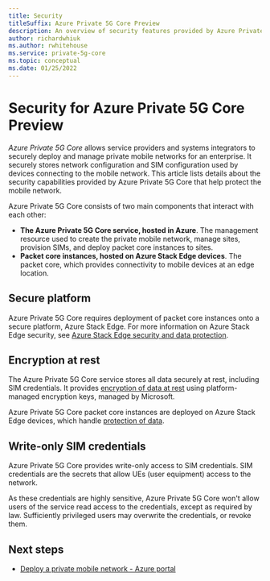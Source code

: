 ```yaml
---
title: Security
titleSuffix: Azure Private 5G Core Preview
description: An overview of security features provided by Azure Private 5G Core.
author: richardwhiuk
ms.author: rwhitehouse
ms.service: private-5g-core
ms.topic: conceptual
ms.date: 01/25/2022
---
```


# Security for Azure Private 5G Core Preview

*Azure Private 5G Core* allows service providers and systems integrators to securely deploy and manage private mobile networks for an enterprise. It securely stores network configuration and SIM configuration used by devices connecting to the mobile network. This article lists details about the security capabilities provided by Azure Private 5G Core that help protect the mobile network.

Azure Private 5G Core consists of two main components that interact with each other:

- **The Azure Private 5G Core service, hosted in Azure**. The management resource used to create the private mobile network, manage sites, provision SIMs, and deploy packet core instances to sites.
- **Packet core instances, hosted on Azure Stack Edge devices**. The packet core, which provides connectivity to mobile devices at an edge location.

## Secure platform

Azure Private 5G Core requires deployment of packet core instances onto a secure platform, Azure Stack Edge. For more information on Azure Stack Edge security, see [Azure Stack Edge security and data protection](../databox-online/azure-stack-edge-security.md).

## Encryption at rest

The Azure Private 5G Core service stores all data securely at rest, including SIM credentials. It provides [encryption of data at rest](../security/fundamentals/encryption-overview.md) using platform-managed encryption keys, managed by Microsoft.

Azure Private 5G Core packet core instances are deployed on Azure Stack Edge devices, which handle [protection of data](../databox-online/azure-stack-edge-security.md#protect-your-data). 

## Write-only SIM credentials

Azure Private 5G Core provides write-only access to SIM credentials. SIM credentials are the secrets that allow UEs (user equipment) access to the network.

As these credentials are highly sensitive, Azure Private 5G Core won't allow users of the service read access to the credentials, except as required by law. Sufficiently privileged users may overwrite the credentials, or revoke them.

## Next steps

- [Deploy a private mobile network - Azure portal](how-to-guide-deploy-a-private-mobile-network-azure-portal.md)

